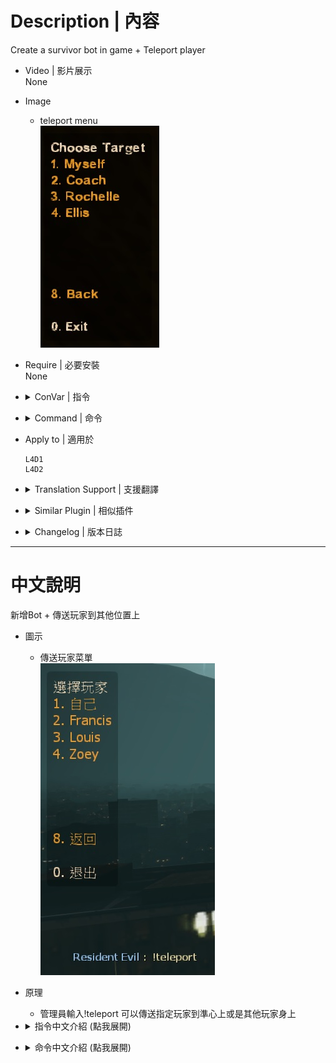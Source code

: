 # Description | 內容
Create a survivor bot in game + Teleport player

* Video | 影片展示
<br/>None

* Image
	* teleport menu
	<br/>![l4d_wind_2](image/l4d_wind_2.jpg)

* Require | 必要安裝
<br/>None

* <details><summary>ConVar | 指令</summary>

	* cfg/sourcemod/l4d_wind.cfg
		```php
		// If 1, Adm can use command to add a survivor bot
		l4d_wind_add_bot_enable "1"

		// Add 'Teleport player' item in admin menu under 'Player commands' category? (0 - No, 1 - Yes)
		l4d_wind_teleport_adminmenu "1"

		// If 1, Adm can teleport special infected
		l4d_wind_teleport_infected_enable "1"
		```
</details>

* <details><summary>Command | 命令</summary>

	* **Add a survivor bot (Adm required: ADMFLAG_BAN)**
		```php
		sm_addbot
		sm_createbot
		```

	* **Open 'Teleport player' menu (Adm required: ADMFLAG_BAN)**
		```php
		sm_teleport
		sm_tp
		```
</details>

* Apply to | 適用於
	```
	L4D1
	L4D2
	```

* <details><summary>Translation Support | 支援翻譯</summary>

	```
	English
	繁體中文
	简体中文
	```
</details>

* <details><summary>Similar Plugin | 相似插件</summary>

	1. [l4d_teleport_call](https://github.com/fbef0102/Game-Private_Plugin/tree/main/Plugin_插件/Survivor_人類/l4d_teleport_call): Teleport Call Menu
		> 呼叫傳送功能菜單，能傳送玩家到起點、終點、救援區域
</details>

* <details><summary>Changelog | 版本日誌</summary>

	* v1.6 (2022-11-23)
		* Initial Release
</details>

- - - -
# 中文說明
新增Bot + 傳送玩家到其他位置上

* 圖示
	* 傳送玩家菜單
	<br/>![l4d_wind_1](image/l4d_wind_1.jpg)

* 原理
	* 管理員輸入!teleport 可以傳送指定玩家到準心上或是其他玩家身上

* <details><summary>指令中文介紹 (點我展開)</summary>

	* cfg/sourcemod/l4d_wind.cfg
		```php
		// 為1時，管理員可以輸入!addbot 增加bot數量
		l4d_wind_add_bot_enable "1"

		// 為1時，加入到管理員菜單下，輸入!admin->玩家指令->傳送玩家
		l4d_wind_teleport_adminmenu "1"

		// 為1時，管理員可以傳送特感
		l4d_wind_teleport_infected_enable "1"
		```
</details>

* <details><summary>命令中文介紹 (點我展開)</summary>

	* **增加一個bot (權限: ADMFLAG_BAN)**
		```php
		sm_addbot
		sm_createbot
		```

	* **打開"傳送玩家菜單" (權限: ADMFLAG_BAN)**
		```php
		sm_teleport
		sm_tp
		```
</details>